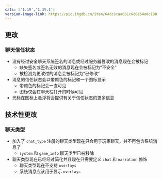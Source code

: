```yaml
---
cats: ['1.19','1.19.1']
version-image-link: https://pic.imgdb.cn/item/64dc6caa661c6c8e54a0c188.png
---
```

## 更改
### 聊天信任状态
* 没有经过安全聊天系统签名的消息或经过服务器篡改的消息现在会被标记
    * 缺失签名或签名无效的消息现在会被标记为“不安全”
    * 被检测为更改过的消息会被标记为“已修改”
* 消息的信任状态会以带颜色的标记和一个图标显示
    * 带颜色的标记会一直可见
    * 图标仅会在聊天栏打开的时候可见
* 光标在图标上悬浮将会提供有关于信任状态的更多信息

## 技术性更改
### 聊天类型
* 加入了 `chat_type` 注册的聊天类型现在只会用于玩家聊天，并不再包含系统消息了
    * `system` 和 `game_info` 聊天类型已被移除
* 聊天类型现在已经经过简化并且现在只需要定义 `chat` 和 `narration` 修饰
    * 聊天类型现在不支持 `overlays`
    * 系统消息应该用于显示 `overlays`